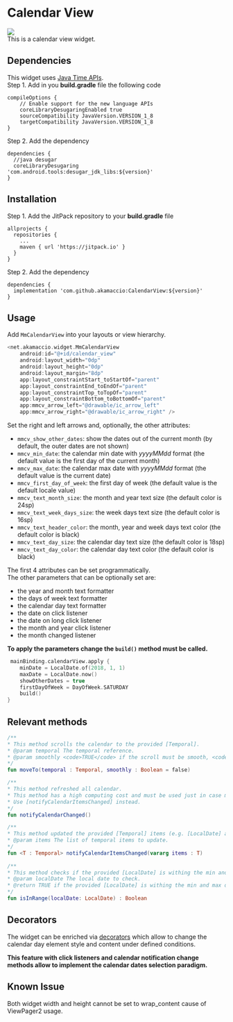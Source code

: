 # Calendar View
[![](https://jitpack.io/v/akamaccio/CalendarView.svg)](https://jitpack.io/#akamaccio/CalendarView)\
This is a calendar view widget.

## Dependencies
This widget uses [Java Time APIs](https://docs.oracle.com/javase/8/docs/api/java/time/package-summary.html).\
Step 1. Add in you **build.gradle** file the following code
```
compileOptions {
    // Enable support for the new language APIs
    coreLibraryDesugaringEnabled true
    sourceCompatibility JavaVersion.VERSION_1_8
    targetCompatibility JavaVersion.VERSION_1_8
}
```
Step 2. Add the dependency
```
dependencies {
  //java desugar
  coreLibraryDesugaring 'com.android.tools:desugar_jdk_libs:${version}'
}
```

## Installation
Step 1. Add the JitPack repository to your **build.gradle** file
```
allprojects {
  repositories {
    ...
    maven { url 'https://jitpack.io' }
  }
}
```
Step 2. Add the dependency
```
dependencies {
  implementation 'com.github.akamaccio:CalendarView:${version}'
}
```
## Usage
Add `MmCalendarView` into your layouts or view hierarchy.
```kotlin
<net.akamaccio.widget.MmCalendarView
    android:id="@+id/calendar_view"
    android:layout_width="0dp"
    android:layout_height="0dp"
    android:layout_margin="8dp"
    app:layout_constraintStart_toStartOf="parent"
    app:layout_constraintEnd_toEndOf="parent"
    app:layout_constraintTop_toTopOf="parent"
    app:layout_constraintBottom_toBottomOf="parent"
    app:mmcv_arrow_left="@drawable/ic_arrow_left"
    app:mmcv_arrow_right="@drawable/ic_arrow_right" />
```
Set the right and left arrows and, optionally, the other attributes:

* `mmcv_show_other_dates`: show the dates out of the current month (by default, the outer dates are not shown)
* `mmcv_min_date`: the calendar min date with _yyyyMMdd_ format (the default value is the first day of the current month)
* `mmcv_max_date`: the calendar max date with _yyyyMMdd_ format (the default value is the current date)
* `mmcv_first_day_of_week`: the first day of week (the default value is the default locale value)
* `mmcv_text_month_size`: the month and year text size (the default color is 24sp)
* `mmcv_text_week_days_size`: the week days text size (the default color is 16sp)
* `mmcv_text_header_color`: the month, year and week days text color (the default color is black)
* `mmcv_text_day_size`: the calendar day text size (the default color is 18sp)
* `mmcv_text_day_color`: the calendar day text color (the default color is black)

The first 4 attributes can be set programmatically.\
The other parameters that can be optionally set are:

* the year and month text formatter
* the days of week text formatter
* the calendar day text formatter
* the date on click listener
* the date on long click listener
* the month and year click listener
* the month changed listener

**To apply the parameters change the `build()` method must be called.**
```kotlin
 mainBinding.calendarView.apply {
    minDate = LocalDate.of(2018, 1, 1)
    maxDate = LocalDate.now()
    showOtherDates = true
    firstDayOfWeek = DayOfWeek.SATURDAY
    build()
}
```

## Relevant methods
```kotlin
/**
* This method scrolls the calendar to the provided [Temporal].
* @param temporal The temporal reference.
* @param smoothly <code>TRUE</code> if the scroll must be smooth, <code>FALSE</code> (default) otherwise.
*/
fun moveTo(temporal : Temporal, smoothly : Boolean = false)

/**
* This method refreshed all calendar.
* This method has a high computing cost and must be used just in case many calendar items has been updated.
* Use [notifyCalendarItemsChanged] instead.
*/
fun notifyCalendarChanged()

/**
* This method updated the provided [Temporal] items (e.g. [LocalDate] and [YearMonth]).
* @param items The list of temporal items to update.
*/
fun <T : Temporal> notifyCalendarItemsChanged(vararg items : T)
    
/**
* This method checks if the provided [LocalDate] is withing the min and max dates.
* @param localDate The local date to check.
* @return TRUE if the provided [LocalDate] is withing the min and max dates, FALSE otherwise.
*/
fun isInRange(localDate: LocalDate) : Boolean
```

## Decorators

The widget can be enriched via [decorators](https://github.com/akamaccio/CalendarView/blob/master/mmcalendarview/src/main/java/net/akamaccio/widget/MmCalendarDayDecorator.kt) which allow to change the calendar day element style and content under defined conditions.

**This feature with click listeners and calendar notification change methods allow to implement the calendar dates selection paradigm.**


## Known Issue
Both widget width and height cannot be set to wrap_content cause of ViewPager2 usage.
